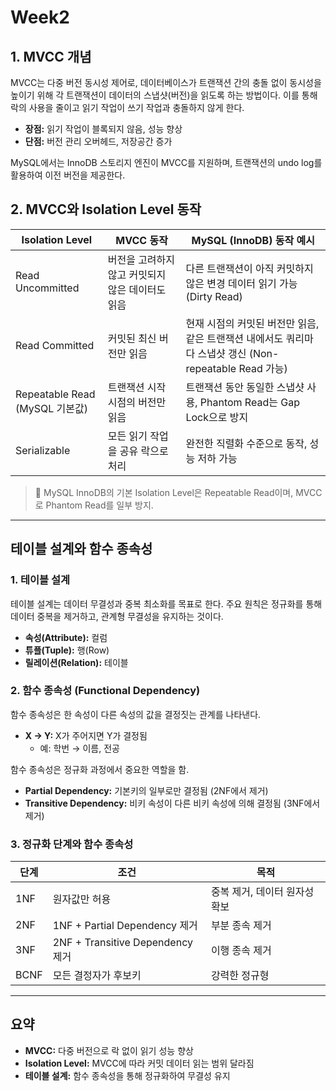 # Week2

## 1. MVCC 개념
MVCC는 다중 버전 동시성 제어로, 데이터베이스가 트랜잭션 간의 충돌 없이 동시성을 높이기 위해 각 트랜잭션이 데이터의 스냅샷(버전)을 읽도록 하는 방법이다. 이를 통해 락의 사용을 줄이고 읽기 작업이 쓰기 작업과 충돌하지 않게 한다.

- **장점:** 읽기 작업이 블록되지 않음, 성능 향상
- **단점:** 버전 관리 오버헤드, 저장공간 증가

MySQL에서는 InnoDB 스토리지 엔진이 MVCC를 지원하며, 트랜잭션의 undo log를 활용하여 이전 버전을 제공한다.


## 2. MVCC와 Isolation Level 동작

| Isolation Level | MVCC 동작 | MySQL (InnoDB) 동작 예시 |
|-----------------|------------|-----------------------------|
| Read Uncommitted | 버전을 고려하지 않고 커밋되지 않은 데이터도 읽음 | 다른 트랜잭션이 아직 커밋하지 않은 변경 데이터 읽기 가능 (Dirty Read) |
| Read Committed | 커밋된 최신 버전만 읽음 | 현재 시점의 커밋된 버전만 읽음, 같은 트랜잭션 내에서도 쿼리마다 스냅샷 갱신 (Non-repeatable Read 가능) |
| Repeatable Read (MySQL 기본값) | 트랜잭션 시작 시점의 버전만 읽음 | 트랜잭션 동안 동일한 스냅샷 사용, Phantom Read는 Gap Lock으로 방지 |
| Serializable | 모든 읽기 작업을 공유 락으로 처리 | 완전한 직렬화 수준으로 동작, 성능 저하 가능 |

> 📌 MySQL InnoDB의 기본 Isolation Level은 Repeatable Read이며, MVCC로 Phantom Read를 일부 방지.


---

## 테이블 설계와 함수 종속성

### 1. 테이블 설계
테이블 설계는 데이터 무결성과 중복 최소화를 목표로 한다. 주요 원칙은 정규화를 통해 데이터 중복을 제거하고, 관계형 무결성을 유지하는 것이다.

- **속성(Attribute):** 컬럼
- **튜플(Tuple):** 행(Row)
- **릴레이션(Relation):** 테이블

### 2. 함수 종속성 (Functional Dependency)

함수 종속성은 한 속성이 다른 속성의 값을 결정짓는 관계를 나타낸다.

- **X → Y:** X가 주어지면 Y가 결정됨
  - 예: 학번 → 이름, 전공

함수 종속성은 정규화 과정에서 중요한 역할을 함.

- **Partial Dependency:** 기본키의 일부로만 결정됨 (2NF에서 제거)
- **Transitive Dependency:** 비키 속성이 다른 비키 속성에 의해 결정됨 (3NF에서 제거)

### 3. 정규화 단계와 함수 종속성

| 단계 | 조건 | 목적 |
|------|------|------|
| 1NF | 원자값만 허용 | 중복 제거, 데이터 원자성 확보 |
| 2NF | 1NF + Partial Dependency 제거 | 부분 종속 제거 |
| 3NF | 2NF + Transitive Dependency 제거 | 이행 종속 제거 |
| BCNF | 모든 결정자가 후보키 | 강력한 정규형 |


---

## 요약
- **MVCC:** 다중 버전으로 락 없이 읽기 성능 향상
- **Isolation Level:** MVCC에 따라 커밋 데이터 읽는 범위 달라짐
- **테이블 설계:** 함수 종속성을 통해 정규화하여 무결성 유지
